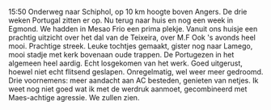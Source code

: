 15:50	Onderweg naar Schiphol, op 10 km hoogte boven Angers. De drie weken Portugal zitten er op. Nu terug naar huis en nog een week in Egmond. We hadden in Mesao Frio een prima plekje. Vanuit ons huisje een prachtig uitzicht over het dal van de Teixeira, over M.F Ook 's avonds heel mooi. Prachtige streek. Leuke tochtjes gemaakt, gister nog naar Lamego, mooi stadje met kerk bovenaan oude trappen. De Portugezen in het algemeen heel aardig. Echt losgekomen van het werk. Goed uitgerust, hoewel niet echt flitsend geslapen. Onregelmatig, wel weer meer gedroomd. Drie voornemens: meer aandacht aan AC besteden, genieten van netjes.
Ik weet nog niet goed wat ik met de werdruk aanmoet, gecombineerd met Maes-achtige agressie. We zullen zien.